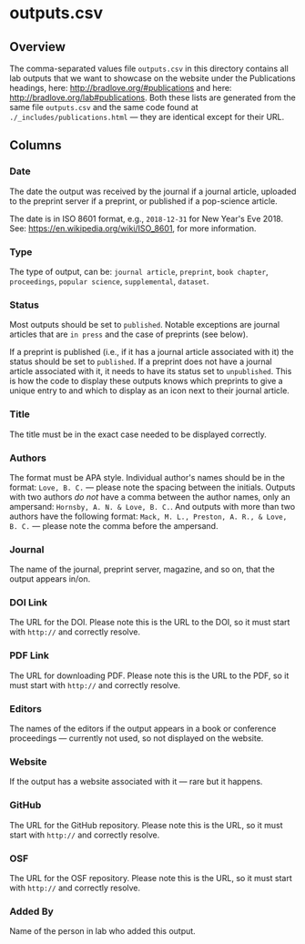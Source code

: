 # outputs.csv

## Overview
The comma-separated values file ```outputs.csv``` in this directory contains all lab outputs that we want to showcase on the website under the Publications headings, here: http://bradlove.org/#publications and here: http://bradlove.org/lab#publications.
Both these lists are generated from the same file ```outputs.csv``` and the same code found at ```./_includes/publications.html``` — they are identical except for their URL.

## Columns
### Date
The date the output was received by the journal if a journal article, uploaded to the preprint server if a preprint, or published if a pop-science article.

The date is in ISO 8601 format, e.g., ```2018-12-31``` for New Year's Eve 2018. See: https://en.wikipedia.org/wiki/ISO_8601, for more information.

### Type
The type of output, can be: ```journal article```, ```preprint```, ```book chapter```, ```proceedings```, ```popular science```, ```supplemental```, ```dataset```.

### Status
Most outputs should be set to ```published```. Notable exceptions are journal articles that are ```in press``` and the case of preprints (see below).

If a preprint is published (i.e., if it has a journal article associated with it) the status should be set to ```published```. If a preprint does not have a journal article associated with it, it needs to have its status set to ```unpublished```. This is how the code to display these outputs knows which preprints to give a unique entry to and which to display as an icon next to their journal article.

### Title
The title must be in the exact case needed to be displayed correctly.

### Authors
The format must be APA style. Individual author's names should be in the format: ```Love, B. C.``` — please note the spacing between the initials. Outputs with two authors *do not* have a comma between the author names, only an ampersand: ```Hornsby, A. N. & Love, B. C.```. And outputs with more than two authors have the following format: ```Mack, M. L., Preston, A. R., & Love, B. C.``` — please note the comma before the ampersand.

### Journal
The name of the journal, preprint server, magazine, and so on, that the output appears in/on.

### DOI Link
The URL for the DOI. Please note this is the URL to the DOI, so it must start with ```http://``` and correctly resolve.

### PDF Link
The URL for downloading PDF. Please note this is the URL to the PDF, so it must start with ```http://``` and correctly resolve.

### Editors
The names of the editors if the output appears in a book or conference proceedings — currently not used, so not displayed on the website.

### Website
If the output has a website associated with it — rare but it happens.

### GitHub
The URL for the GitHub repository. Please note this is the URL, so it must start with ```http://``` and correctly resolve.

### OSF
The URL for the OSF repository. Please note this is the URL, so it must start with ```http://``` and correctly resolve.

### Added By
Name of the person in lab who added this output.
